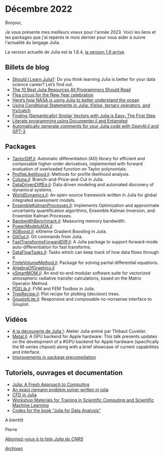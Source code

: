 # Décembre 2022 

Bonjour,

Je vous présente mes meilleurs voeux pour l'année 2023.
Voici les liens et les packages que j'ai repérés le mois dernier
pour vous aider à suivre l'actualité du langage Julia.  

La version actuelle de Julia est la 1.8.4, [la version 1.9 arrive](https://discourse.julialang.org/t/julia-v1-9-0-beta2-is-now-available/92289). 


## Billets de blog

- [Should I Learn Julia?](https://www.kdnuggets.com/2022/11/learn-julia.html): Do you think learning Julia is better for your data science career? Let’s find out.
- [The 10 Best Julia Resources All Programmers Should Read](https://juliazoid.com/the-10-best-julia-resources-all-programmers-should-read-88ce6bb8fd77)
- [Flea circus for the New Year celebration](https://bkamins.github.io/julialang/2022/12/30/circus.html)
- [Here’s how NASA is using Julia to better understand the ocean](https://juliazoid.com/heres-how-nasa-is-using-julia-to-better-understand-the-ocean-fd172322a918)
- [Using Conditional Statements in Julia: if/else, ternary operators, and try/catch](https://juliazoid.com/using-conditional-statements-in-julia-if-else-ternary-operators-and-try-catch-d9bc9075e134)
- [Finding (Semantically) Similar Vectors with Julia is Easy: The First Step](https://forem.julialang.org/atantos/finding-semantically-similar-vectors-with-julia-is-easy-the-first-step-32ch)
- [Literate programming using Documenter.jl and Entangled](https://forem.julialang.org/jhidding/literate-programming-using-documenterjl-and-entangled-3fmb)
- [Automatically generate comments for your Julia code with OpenAI.jl and GPT-3](https://juliazoid.com/automatically-generate-comments-for-your-julia-code-with-openai-jl-and-gpt-3-8dcff3d8672d)

## Packages

- [TaylorDiff.jl](https://juliadiff.org/TaylorDiff.jl/stable/): Automatic differentiation (AD) library for efficient and composable higher-order derivatives, implemented with forward evaluation of overloaded function on Taylor polynomials.
- [ProfileLikelihood.jl](https://github.com/DanielVandH/ProfileLikelihood.jl): Methods for profile likelihood analysis.
- [Coluna.jl](https://github.com/atoptima/Coluna.jl): Branch-and-Price-and-Cut in Julia.
- [DataDrivenDiffEq.jl](https://github.com/SciML/DataDrivenDiffEq.jl): Data driven modeling and automated discovery of dynamical systems. 
- [WorldDynamics.jl](https://github.com/worlddynamics/WorldDynamics.jl): An open-source framework written in Julia for global integrated assessment models.
- [EnsembleKalmanProcesses.jl](https://github.com/CliMA/EnsembleKalmanProcesses.jl): Implements Optimization and approximate uncertainty quantification algorithms, Ensemble Kalman Inversion, and Ensemble Kalman Processes.
- [BandwidthBenchmark.jl](https://github.com/JuliaPerf/BandwidthBenchmark.jl): Measuring memory bandwidth. 
- [PowerModelsADA.jl](https://github.com/mkhraijah/PowerModelsADA.jl)
- [XGBoost.jl](https://github.com/dmlc/XGBoost.jl): eXtreme Gradient Boosting in Julia.
- [GitOut.jl](https://gitlab.com/ExpandingMan/GitOut.jl): Git commands from Julia.
- [FastTransformsForwardDiff.jl](https://github.com/JuliaApproximation/FastTransformsForwardDiff.jl): A Julia package to support forward-mode auto-differentiation for fast transforms.
- [DataFlowTasks.jl](https://github.com/maltezfaria/DataFlowTasks.jl): Tasks which can keep track of how data flows through it.
- [FiniteVolumeMethod.jl](https://github.com/DanielVandH/FiniteVolumeMethod.jl): Package for solving partial differential equations.
- [AlgebraOfGraphics.jl](https://github.com/MakieOrg/AlgebraOfGraphics.jl)
- [vSmartMOM.jl](https://github.com/RemoteSensingTools/vSmartMOM.jl): An end-to-end modular software suite for vectorized atmospheric radiative transfer calculations, based on the Matrix Operator Method.
- [PDELib.jl](https://github.com/WIAS-BERLIN/PDELib.jl): FVM and FEM Toolbox in Julia.
- [TreeRecipe.jl](https://github.com/JuliaAI/TreeRecipe.jl): Plot recipe for plotting (decision) trees.
- [GnuplotLite.jl](https://github.com/jhidding/GnuplotLite.jl): Responsive and composable no-nonsense interface to Gnuplot.

## Vidéos

- [A la découverte de Julia !](https://youtu.be/rSrhKkk70M0): Atelier Julia animé par Thibaut Cuvelier.
- [Metal.jl](https://www.youtube.com/watch?v=IARikXzRU7s): A GPU backend for Apple hardware: This talk presents updates on the development of a #GPU backend for Apple hardware (specifically the M-series chipset) along with a brief showcase of current capabilities and interface. 
- [Improvements in package precompilation](https://youtu.be/GnsONc9DYg0)

## Tutoriels, ouvrages et documentation

- [Julia: A Fresh Approach to Computing](https://computationalthinking.mit.edu/Fall22/)
- [An exact riemann problem solver written in julia](https://github.com/ryarazi/ExactRiemannProblemSolver)
- [CFD in Julia](https://github.com/surajp92/CFD_Julia)
- [Workshop Materials for Training in Scientific Computing and Scientific Machine Learning](https://docs.sciml.ai/SciMLWorkshop/stable/#SciMLWorkshop:-Workshop-Materials-for-Training-in-Scientific-Computing-and-Scientific-Machine-Learning-(SciML))
- [Codes for the book "Julia for Data Analysis"](https://github.com/bkamins/JuliaForDataAnalysis)


A bientôt

Pierre

[*Abonnez-vous à la liste Julia du CNRS*](https://listes.services.cnrs.fr/wws/subscribe/julia)

[*Archives*](https://pnavaro.github.io/NouvellesJulia)
